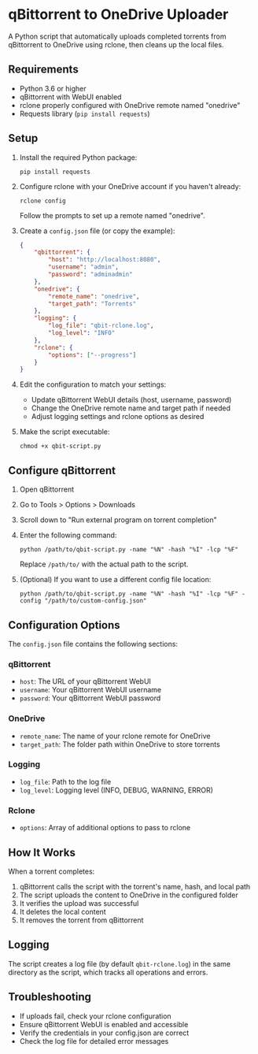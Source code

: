 # qBittorrent to OneDrive Uploader

A Python script that automatically uploads completed torrents from qBittorrent to OneDrive using rclone, then cleans up the local files.

## Requirements

-   Python 3.6 or higher
-   qBittorrent with WebUI enabled
-   rclone properly configured with OneDrive remote named "onedrive"
-   Requests library (`pip install requests`)

## Setup

1. Install the required Python package:

    ```
    pip install requests
    ```

2. Configure rclone with your OneDrive account if you haven't already:

    ```
    rclone config
    ```

    Follow the prompts to set up a remote named "onedrive".

3. Create a `config.json` file (or copy the example):

    ```json
    {
        "qbittorrent": {
            "host": "http://localhost:8080",
            "username": "admin",
            "password": "adminadmin"
        },
        "onedrive": {
            "remote_name": "onedrive",
            "target_path": "Torrents"
        },
        "logging": {
            "log_file": "qbit-rclone.log",
            "log_level": "INFO"
        },
        "rclone": {
            "options": ["--progress"]
        }
    }
    ```

4. Edit the configuration to match your settings:

    - Update qBittorrent WebUI details (host, username, password)
    - Change the OneDrive remote name and target path if needed
    - Adjust logging settings and rclone options as desired

5. Make the script executable:
    ```
    chmod +x qbit-script.py
    ```

## Configure qBittorrent

1. Open qBittorrent
2. Go to Tools > Options > Downloads
3. Scroll down to "Run external program on torrent completion"
4. Enter the following command:

    ```
    python /path/to/qbit-script.py -name "%N" -hash "%I" -lcp "%F"
    ```

    Replace `/path/to/` with the actual path to the script.

5. (Optional) If you want to use a different config file location:
    ```
    python /path/to/qbit-script.py -name "%N" -hash "%I" -lcp "%F" -config "/path/to/custom-config.json"
    ```

## Configuration Options

The `config.json` file contains the following sections:

### qBittorrent

-   `host`: The URL of your qBittorrent WebUI
-   `username`: Your qBittorrent WebUI username
-   `password`: Your qBittorrent WebUI password

### OneDrive

-   `remote_name`: The name of your rclone remote for OneDrive
-   `target_path`: The folder path within OneDrive to store torrents

### Logging

-   `log_file`: Path to the log file
-   `log_level`: Logging level (INFO, DEBUG, WARNING, ERROR)

### Rclone

-   `options`: Array of additional options to pass to rclone

## How It Works

When a torrent completes:

1. qBittorrent calls the script with the torrent's name, hash, and local path
2. The script uploads the content to OneDrive in the configured folder
3. It verifies the upload was successful
4. It deletes the local content
5. It removes the torrent from qBittorrent

## Logging

The script creates a log file (by default `qbit-rclone.log`) in the same directory as the script, which tracks all operations and errors.

## Troubleshooting

-   If uploads fail, check your rclone configuration
-   Ensure qBittorrent WebUI is enabled and accessible
-   Verify the credentials in your config.json are correct
-   Check the log file for detailed error messages
